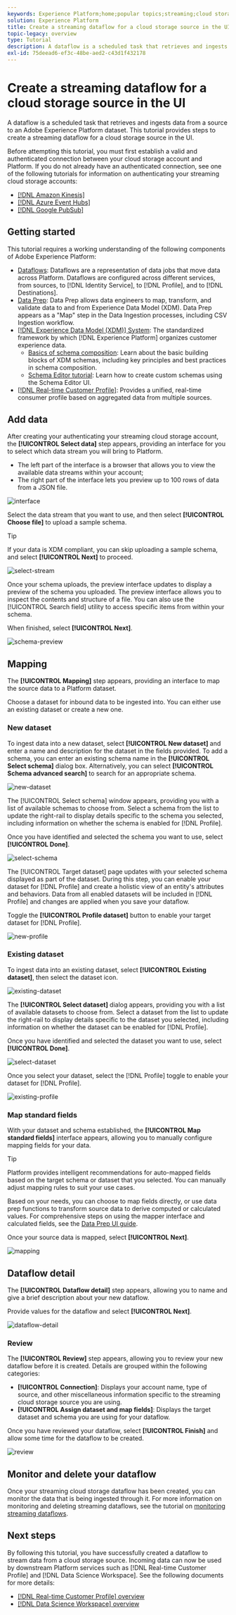 ```yaml
---
keywords: Experience Platform;home;popular topics;streaming;cloud storage connector;cloud storage
solution: Experience Platform
title: Create a streaming dataflow for a cloud storage source in the UI
topic-legacy: overview
type: Tutorial
description: A dataflow is a scheduled task that retrieves and ingests data from a source to a Platform dataset. This tutorial provides steps to configure a new dataflow using your cloud storage base connector.
exl-id: 75deead6-ef3c-48be-aed2-c43d1f432178
---
```

# Create a streaming dataflow for a cloud storage source in the UI

A dataflow is a scheduled task that retrieves and ingests data from a source to an Adobe Experience Platform dataset. This tutorial provides steps to create a streaming dataflow for a cloud storage source in the UI.

Before attempting this tutorial, you must first establish a valid and authenticated connection between your cloud storage account and Platform. If you do not already have an authenticated connection, see one of the following tutorials for information on authenticating your streaming cloud storage accounts:

- [[!DNL Amazon Kinesis]](../../../ui/create/cloud-storage/kinesis.md)
- [[!DNL Azure Event Hubs]](../../../ui/create/cloud-storage/eventhub.md)
- [[!DNL Google PubSub]](../../../ui/create/cloud-storage/google-pubsub.md)

## Getting started

This tutorial requires a working understanding of the following components of Adobe Experience Platform:

- [Dataflows](../../../../../dataflows/home.md): Dataflows are a representation of data jobs that move data across Platform. Dataflows are configured across different services, from sources, to [!DNL Identity Service], to [!DNL Profile], and to [!DNL Destinations].
- [Data Prep](../../../../../data-prep/home.md): Data Prep allows data engineers to map, transform, and validate data to and from Experience Data Model (XDM). Data Prep appears as a "Map" step in the Data Ingestion processes, including CSV Ingestion workflow.
- [[!DNL Experience Data Model (XDM)] System](../../../../../xdm/home.md): The standardized framework by which [!DNL Experience Platform] organizes customer experience data.
  - [Basics of schema composition](../../../../../xdm/schema/composition.md): Learn about the basic building blocks of XDM schemas, including key principles and best practices in schema composition.
  - [Schema Editor tutorial](../../../../../xdm/tutorials/create-schema-ui.md): Learn how to create custom schemas using the Schema Editor UI.
- [[!DNL Real-time Customer Profile]](../../../../../profile/home.md): Provides a unified, real-time consumer profile based on aggregated data from multiple sources.

## Add data

After creating your authenticating your streaming cloud storage account, the **[!UICONTROL Select data]** step appears, providing an interface for you to select which data stream you will bring to Platform.

- The left part of the interface is a browser that allows you to view the available data streams within your account;
- The right part of the interface lets you preview up to 100 rows of data from a JSON file.

![interface](../../../../images/tutorials/dataflow/cloud-storage/streaming/interface.png)

Select the data stream that you want to use, and then select **[!UICONTROL Choose file]** to upload a sample schema.

>[!TIP]
>
>If your data is XDM compliant, you can skip uploading a sample schema, and select **[!UICONTROL Next]** to proceed.

![select-stream](../../../../images/tutorials/dataflow/cloud-storage/streaming/select-stream.png)

Once your schema uploads, the preview interface updates to display a preview of the schema you uploaded. The preview interface allows you to inspect the contents and structure of a file. You can also use the [!UICONTROL Search field] utility to access specific items from within your schema.

When finished, select **[!UICONTROL Next]**.

![schema-preview](../../../../images/tutorials/dataflow/cloud-storage/streaming/schema-preview.png)

## Mapping

The **[!UICONTROL Mapping]** step appears, providing an interface to map the source data to a Platform dataset. 

Choose a dataset for inbound data to be ingested into. You can either use an existing dataset or create a new one.

### New dataset

To ingest data into a new dataset, select **[!UICONTROL New dataset]** and enter a name and description for the dataset in the fields provided. To add a schema, you can enter an existing schema name in the **[!UICONTROL Select schema]** dialog box. Alternatively, you can select **[!UICONTROL Schema advanced search]** to search for an appropriate schema.

![new-dataset](../../../../images/tutorials/dataflow/cloud-storage/streaming/new-dataset.png)

The [!UICONTROL Select schema] window appears, providing you with a list of available schemas to choose from. Select a schema from the list to update the right-rail to display details specific to the schema you selected, including information on whether the schema is enabled for [!DNL Profile]. 

Once you have identified and selected the schema you want to use, select **[!UICONTROL Done]**.

![select-schema](../../../../images/tutorials/dataflow/cloud-storage/streaming/select-schema.png)

The [!UICONTROL Target dataset] page updates with your selected schema displayed as part of the dataset. During this step, you can enable your dataset for [!DNL Profile] and create a holistic view of an entity's attributes and behaviors. Data from all enabled datasets will be included in [!DNL Profile] and changes are applied when you save your dataflow.

Toggle the **[!UICONTROL Profile dataset]** button to enable your target dataset for [!DNL Profile].

![new-profile](../../../../images/tutorials/dataflow/cloud-storage/streaming/new-profile.png)

### Existing dataset

To ingest data into an existing dataset, select **[!UICONTROL Existing dataset]**, then select the dataset icon.

![existing-dataset](../../../../images/tutorials/dataflow/cloud-storage/streaming/existing-dataset.png)

The **[!UICONTROL Select dataset]** dialog appears, providing you with a list of available datasets to choose from. Select a dataset from the list to update the right-rail to display details specific to the dataset you selected, including information on whether the dataset can be enabled for [!DNL Profile].

Once you have identified and selected the dataset you want to use, select **[!UICONTROL Done]**.

![select-dataset](../../../../images/tutorials/dataflow/cloud-storage/streaming/select-dataset.png)

Once you select your dataset, select the [!DNL Profile] toggle to enable your dataset for [!DNL Profile].

![existing-profile](../../../../images/tutorials/dataflow/cloud-storage/streaming/existing-profile.png)

### Map standard fields

With your dataset and schema established, the **[!UICONTROL Map standard fields]** interface appears, allowing you to manually configure mapping fields for your data.

>[!TIP]
>
>Platform provides intelligent recommendations for auto-mapped fields based on the target schema or dataset that you selected. You can manually adjust mapping rules to suit your use cases.

Based on your needs, you can choose to map fields directly, or use data prep functions to transform source data to derive computed or calculated values. For comprehensive steps on using the mapper interface and calculated fields, see the [Data Prep UI guide](../../../../../data-prep/ui/mapping.md).

Once your source data is mapped, select **[!UICONTROL Next]**.

![mapping](../../../../images/tutorials/dataflow/cloud-storage/streaming/mapping.png)

## Dataflow detail

The **[!UICONTROL Dataflow detail]** step appears, allowing you to name and give a brief description about your new dataflow.

Provide values for the dataflow and select **[!UICONTROL Next]**.

![dataflow-detail](../../../../images/tutorials/dataflow/cloud-storage/streaming/dataflow-detail.png)

### Review

The **[!UICONTROL Review]** step appears, allowing you to review your new dataflow before it is created. Details are grouped within the following categories:

- **[!UICONTROL Connection]**: Displays your account name, type of source, and other miscellaneous information specific to the streaming cloud storage source you are using.
- **[!UICONTROL Assign dataset and map fields]**: Displays the target dataset and schema you are using for your dataflow.

Once you have reviewed your dataflow, select **[!UICONTROL Finish]** and allow some time for the dataflow to be created.

![review](../../../../images/tutorials/dataflow/cloud-storage/streaming/review.png)

## Monitor and delete your dataflow

Once your streaming cloud storage dataflow has been created, you can monitor the data that is being ingested through it. For more information on monitoring and deleting streaming dataflows, see the tutorial on [monitoring streaming dataflows](../../monitor-streaming.md).

## Next steps

By following this tutorial, you have successfully created a dataflow to stream data from a cloud storage source. Incoming data can now be used by downstream Platform services such as [!DNL Real-time Customer Profile] and [!DNL Data Science Workspace]. See the following documents for more details:

- [[!DNL Real-time Customer Profile] overview](../../../../../profile/home.md)
- [[!DNL Data Science Workspace] overview](../../../../../data-science-workspace/home.md)